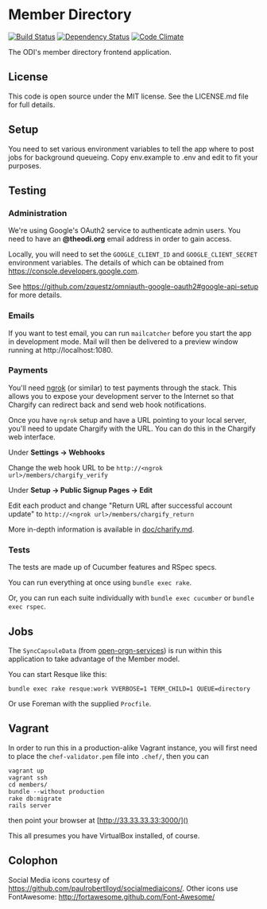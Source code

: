 # Member Directory

[![Build Status](http://jenkins.theodi.org/job/member-directory-master/badge/icon)](http://jenkins.theodi.org/job/member-directory-master/)
[![Dependency Status](https://gemnasium.com/theodi/member-directory.png)](https://gemnasium.com/theodi/member-directory)
[![Code Climate](https://codeclimate.com/github/theodi/member-directory.png)](https://codeclimate.com/github/theodi/member-directory)

The ODI's member directory frontend application.

## License

This code is open source under the MIT license. See the LICENSE.md file for 
full details.

## Setup

You need to set various environment variables to tell the app where to post
jobs for background queueing. Copy env.example to .env and edit to fit your
purposes.

## Testing

### Administration

We're using Google's OAuth2 service to authenticate admin users. You need to
have an **@theodi.org** email address in order to gain access.

Locally, you will need to set the `GOOGLE_CLIENT_ID` and `GOOGLE_CLIENT_SECRET`
environment variables.  The details of which can be obtained from
https://console.developers.google.com.

See https://github.com/zquestz/omniauth-google-oauth2#google-api-setup for more
details.

### Emails

If you want to test email, you can run ```mailcatcher``` before you start the
app in development mode. Mail will then be delivered to a preview window
running at http://localhost:1080.

### Payments

You'll need [ngrok](https://ngrok.com/) (or similar) to test payments through
the stack. This allows you to expose your development server to the Internet so
that Chargify can redirect back and send web hook notifications.

Once you have `ngrok` setup and have a URL pointing to your local server,
you'll need to update Chargify with the URL. You can do this in the Chargify
web interface.

Under **Settings -> Webhooks**

Change the web hook URL to be `http://<ngrok url>/members/chargify_verify`

Under **Setup -> Public Signup Pages -> Edit**

Edit each product and change "Return URL after successful account update" to
`http://<ngrok url>/members/chargify_return`

More in-depth information is available in [doc/charify.md](doc/charify.md).

### Tests

The tests are made up of Cucumber features and RSpec specs.

You can run everything at once using `bundle exec rake`.

Or, you can run each suite individually with `bundle exec cucumber` or `bundle
exec rspec`.

## Jobs

The `SyncCapsuleData` (from [open-orgn-services](https://github.com/theodi/open-orgn-services))
is run within this application to take advantage of the Member model.

You can start Resque like this:

    bundle exec rake resque:work VVERBOSE=1 TERM_CHILD=1 QUEUE=directory

Or use Foreman with the supplied `Procfile`.

## Vagrant

In order to run this in a production-alike Vagrant instance, you will first
need to place the ```chef-validator.pem``` file into ```.chef/```, then you can

    vagrant up
    vagrant ssh
    cd members/
    bundle --without production
    rake db:migrate
    rails server

then point your browser at [http://33.33.33.33:3000/]()

This all presumes you have VirtualBox installed, of course.

## Colophon

Social Media icons courtesy of https://github.com/paulrobertlloyd/socialmediaicons/.
Other icons use FontAwesome: http://fortawesome.github.com/Font-Awesome/

